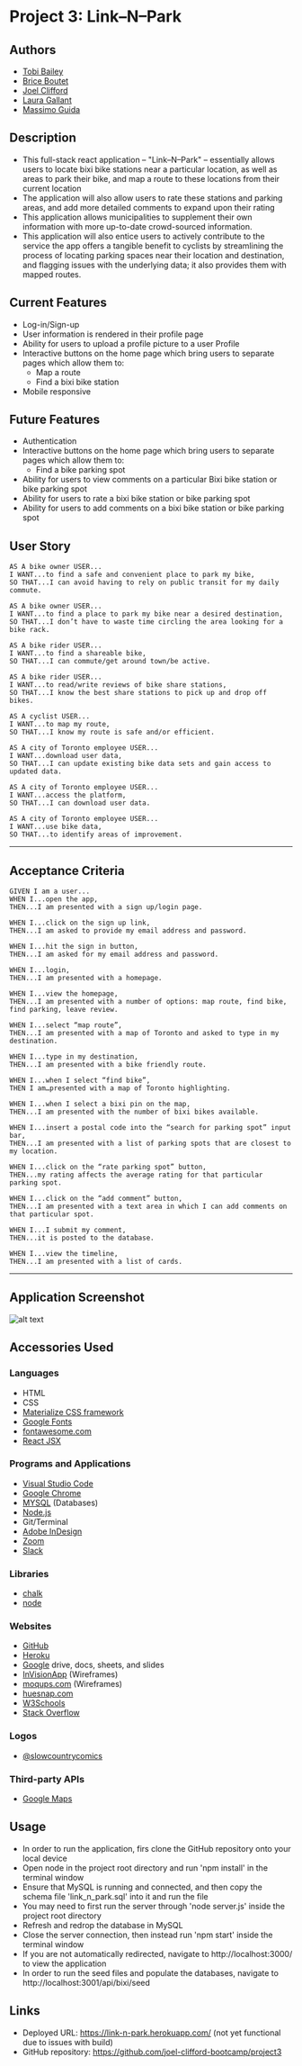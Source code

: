 # Project 3: Link–N–Park

## Authors
* [Tobi Bailey](https://github.com/tobi-bailey)
* [Brice Boutet](BBoutet1)
* [Joel Clifford](https://github.com/joel-clifford-bootcamp)
* [Laura Gallant](https://github.com/lauragallant)
* [Massimo Guida](https://github.com/MG-cpu90)

## Description
* This full-stack react application – "Link–N–Park" – essentially allows users to locate bixi bike stations near a particular location, as well as areas to park their bike, and map a route to these locations from their current location
* The application will also allow users to rate these stations and parking areas, and add more detailed comments to expand upon their rating
* This application allows municipalities to supplement their own information with more up-to-date crowd-sourced information.
* This application will also entice users to actively contribute to the service the app offers a tangible benefit to cyclists by streamlining the process of locating parking spaces near their location and destination, and flagging issues with the underlying data; it also provides them with mapped routes.

## Current Features
* Log-in/Sign-up
* User information is rendered in their profile page
* Ability for users to upload a profile picture to a user Profile
* Interactive buttons on the home page which bring users to separate pages which allow them to:
    * Map a route
    * Find a bixi bike station
* Mobile responsive

## Future Features
* Authentication
* Interactive buttons on the home page which bring users to separate pages which allow them to:
    * Find a bike parking spot
* Ability for users to view comments on a particular Bixi bike station or bike parking spot
* Ability for users to rate a bixi bike station or bike parking spot
* Ability for users to add comments on a bixi bike station or bike parking spot

## User Story
```
AS A bike owner USER...
I WANT...to find a safe and convenient place to park my bike,
SO THAT...I can avoid having to rely on public transit for my daily commute.

AS A bike owner USER...
I WANT...to find a place to park my bike near a desired destination,
SO THAT...I don’t have to waste time circling the area looking for a bike rack.

AS A bike rider USER...
I WANT...to find a shareable bike,
SO THAT...I can commute/get around town/be active.

AS A bike rider USER... 
I WANT...to read/write reviews of bike share stations,
SO THAT...I know the best share stations to pick up and drop off bikes.

AS A cyclist USER...
I WANT...to map my route,
SO THAT...I know my route is safe and/or efficient. 

AS A city of Toronto employee USER...
I WANT...download user data,
SO THAT...I can update existing bike data sets and gain access to updated data. 

AS A city of Toronto employee USER...
I WANT...access the platform,
SO THAT...I can download user data.

AS A city of Toronto employee USER...
I WANT...use bike data,
SO THAT...to identify areas of improvement.

```
- - -

## Acceptance Criteria
```
GIVEN I am a user...
WHEN I...open the app,
THEN...I am presented with a sign up/login page.

WHEN I...click on the sign up link,
THEN...I am asked to provide my email address and password.

WHEN I...hit the sign in button,
THEN...I am asked for my email address and password.

WHEN I...login,
THEN...I am presented with a homepage.

WHEN I...view the homepage,
THEN...I am presented with a number of options: map route, find bike, find parking, leave review.

WHEN I...select “map route”,
THEN...I am presented with a map of Toronto and asked to type in my destination.

WHEN I...type in my destination,
THEN...I am presented with a bike friendly route.

WHEN I...when I select “find bike”,
THEN I am…presented with a map of Toronto highlighting. 

WHEN I...when I select a bixi pin on the map,
THEN...I am presented with the number of bixi bikes available.

WHEN I...insert a postal code into the “search for parking spot” input bar,
THEN...I am presented with a list of parking spots that are closest to my location.

WHEN I...click on the “rate parking spot” button,
THEN...my rating affects the average rating for that particular parking spot.

WHEN I...click on the “add comment” button,
THEN...I am presented with a text area in which I can add comments on that particular spot.

WHEN I...I submit my comment,
THEN...it is posted to the database.

WHEN I...view the timeline,
THEN...I am presented with a list of cards.

```
- - -

## Application Screenshot
![alt text](./client/public/img/project3-ssh.png "Project 3 Screen Shot Link-N-Park")

## Accessories Used
### Languages
* HTML
* CSS
* [Materialize CSS framework](https://materializecss.com/)
* [Google Fonts](https://fonts.google.com/)
* [fontawesome.com](https://fontawesome.com/)
* [React JSX](https://reactjs.org/)

### Programs and Applications
* [Visual Studio Code](https://code.visualstudio.com/)
* [Google Chrome](http://www.google.com/chrome)
* [MYSQL](https://www.mysql.com/) (Databases)
* [Node.js](https://nodejs.org/en/)
* Git/Terminal
* [Adobe InDesign](https://www.adobe.com/products/indesign.html)
* [Zoom](http://www.zoom.us/)
* [Slack](https://slack.com/intl/en-ca/)

### Libraries
* [chalk](https://www.npmjs.com/package/chalk)
* [node](https://www.npmjs.com/package/node-cron)

### Websites
* [GitHub](https://github.com/)
* [Heroku](https://www.heroku.com/)
* [Google](https://www.google.com) drive, docs, sheets, and slides
* [InVisionApp](https://www.invisionapp.com/) (Wireframes)
* [moqups.com](https://moqups.com/) (Wireframes)
* [huesnap.com](https://www.huesnap.com/mypalette/-MAHkX3lVdy2TLIg7jFD)
* [W3Schools](https://www.w3schools.com/)
* [Stack Overflow](https://stackoverflow.com/)

### Logos
* [@slowcountrycomics](https://www.instagram.com/slowcountrycomics/?hl=en)

### Third-party APIs 
* [Google Maps](https://developers.google.com/maps/documentation/javascript/tutorial)

## Usage
* In order to run the application, firs clone the GitHub repository onto your local device
* Open node in the project root directory and run 'npm install' in the terminal window
* Ensure that MySQL is running and connected, and then copy the schema file 'link_n_park.sql' into it and run the file
* You may need to first run the server through 'node server.js' inside the project root directory
* Refresh and redrop the database in MySQL
* Close the server connection, then instead run 'npm start' inside the terminal window
* If you are not automatically redirected, navigate to http://localhost:3000/ to view the application
* In order to run the seed files and populate the databases, navigate to http://localhost:3001/api/bixi/seed

## Links
* Deployed URL: https://link-n-park.herokuapp.com/ (not yet functional due to issues with build)
* GitHub repository: https://github.com/joel-clifford-bootcamp/project3